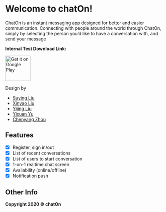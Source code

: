 # Welcome to chatOn!
ChatOn is an instant messaging app designed for better and easier communication. Connecting with people around the world through ChatOn, simply by selecting the person you’d like to have a conversation with, and send your message

**Internal Test Download Link:**

[<img src="https://play.google.com/intl/en_us/badges/images/generic/en_badge_web_generic.png" alt="Get it on Google Play" height="80" />](https://play.google.com/apps/internaltest/4699401637000608973)

Design by 
- [Suying Liu](https://github.ccs.neu.edu/suying)
- [Xinyao Liu](https://github.ccs.neu.edu/liuxinyao)
- [Yijing Liu](https://github.ccs.neu.edu/yijingliu)
- [Yixuan Yu](https://github.ccs.neu.edu/nancyyu)
- [Chenyang Zhou](https://github.ccs.neu.edu/chenyangzhou)

## Features
- [x] Register, sign in/out
- [x] List of recent conversations
- [x] List of users to start conversation
- [x] 1-on-1 realtime chat screen
- [x] Availability (online/offline)
- [x] Notification push

## Other Info
**Copyright 2020 © chatOn**
